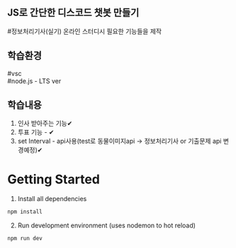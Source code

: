 ## JS로 간단한 디스코드 챗봇 만들기
#정보처리기사(실기) 온라인 스터디시 필요한 기능들을 제작

## 학습환경
#vsc <br>
#node.js - LTS ver

## 학습내용
1. 인사 받아주는 기능✔ 
2. 투표 기능 - ✔
3. set Interval - api사용(test로 동물이미지api -> 정보처리기사 or 기출문제 api 변경예정)✔

# Getting Started
1. Install all dependencies

```bash
npm install
```

2. Run development environment (uses nodemon to hot reload)

```bash
npm run dev
```
